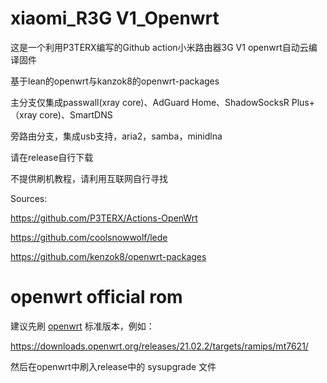 # xiaomi_R3G V1_Openwrt
这是一个利用P3TERX编写的Github action小米路由器3G V1 openwrt自动云编译固件

基于lean的openwrt与kanzok8的openwrt-packages

主分支仅集成passwall(xray core)、AdGuard Home、ShadowSocksR Plus+（xray core)、SmartDNS

旁路由分支，集成usb支持，aria2，samba，minidlna

请在release自行下载

不提供刷机教程，请利用互联网自行寻找

Sources:

https://github.com/P3TERX/Actions-OpenWrt

https://github.com/coolsnowwolf/lede

https://github.com/kenzok8/openwrt-packages

# openwrt official rom
建议先刷 [openwrt](https://downloads.openwrt.org/) 标准版本，例如：

https://downloads.openwrt.org/releases/21.02.2/targets/ramips/mt7621/

然后在openwrt中刷入release中的 sysupgrade 文件